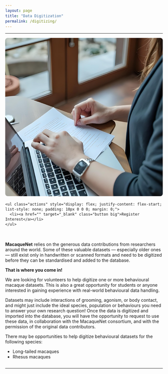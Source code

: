 ```yaml
---
layout: page
title: "Data Digitization"
permalink: /digitizing/
---
```

***

<div style="display: flex; align-items: flex-start; gap: 20px; flex-wrap: wrap;">

  <div style="flex: 1; min-width: 250px;">
    <img src="/assets/images/dataentry.png" alt="Data Entry" style="max-width: 100%; height: auto; border-radius: 8px;">

    <ul class="actions" style="display: flex; justify-content: flex-start; list-style: none; padding: 10px 0 0 0; margin: 0;">
      <li><a href="" target="_blank" class="button big">Register Interest</a></li> 
    </ul>
  </div>

  <div style="flex: 2; min-width: 300px;">
    <p>
      <strong>MacaqueNet</strong> relies on the generous data contributions from researchers around the world. Some of these valuable datasets — especially older ones — still exist only in handwritten or scanned formats and need to be digitized before they can be standardised and added to the database.
    </p>
    <p>
      <strong>That is where you come in!</strong>
    </p>
    <p>
      We are looking for volunteers to help digitize one or more behavioural macaque datasets. This is also a great opportunity for students or anyone interested in gaining experience with real-world behavioural data handling.
    </p>
    <p>
      Datasets may include interactions of grooming, agonism, or body contact, and might just include the ideal species, population or behaviours you need to answer your own research question! Once the data is digitized and imported into the database, you will have the opportunity to request to use these data, in collaboration with the MacaqueNet consortium, and with the permission of the original data contributors.
    </p>
    <p>
      There may be opportunities to help digitize behavioural datasets for the following species:
    </p>
    <ul>
      <li>Long-tailed macaques</li>
      <li>Rhesus macaques</li>
    </ul>
  </div>

</div>

***

  
